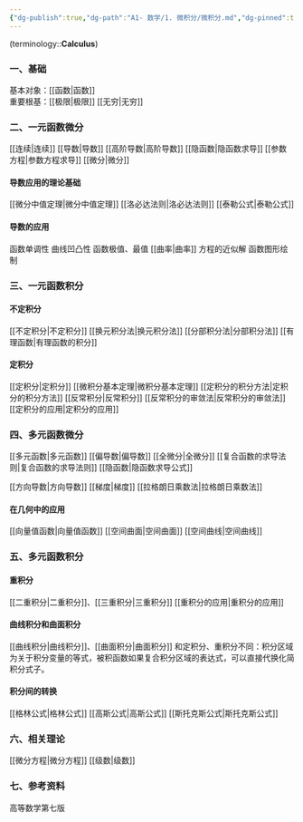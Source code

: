 ```yaml
---
{"dg-publish":true,"dg-path":"A1- 数学/1. 微积分/微积分.md","dg-pinned":true,"tags":["Subject"],"Level":0,"permalink":"/A1- 数学/1. 微积分/微积分/","pinned":true,"dgPassFrontmatter":true,"noteIcon":"","created":"2024-10-17T14:44:34.000+08:00","updated":"2025-08-13T10:38:33.999+08:00"}
---
```



(terminology::**Calculus**)
### 一、基础
基本对象：[[函数\|函数]]   
重要根基：[[极限\|极限]]  [[无穷\|无穷]]  

### 二、一元函数微分
[[连续\|连续]]
[[导数\|导数]]
[[高阶导数\|高阶导数]]
[[隐函数\|隐函数求导]]
[[参数方程\|参数方程求导]]
[[微分\|微分]]

#### 导数应用的理论基础
[[微分中值定理\|微分中值定理]]
[[洛必达法则\|洛必达法则]]
[[泰勒公式\|泰勒公式]]

#### 导数的应用
函数单调性
曲线凹凸性
函数极值、最值
[[曲率\|曲率]]
方程的近似解
函数图形绘制


### 三、一元函数积分
#### 不定积分
[[不定积分\|不定积分]]
[[换元积分法\|换元积分法]]
[[分部积分法\|分部积分法]]
[[有理函数\|有理函数的积分]]

#### 定积分
[[定积分\|定积分]]
[[微积分基本定理\|微积分基本定理]]
[[定积分的积分方法\|定积分的积分方法]]
[[反常积分\|反常积分]]
[[反常积分的审敛法\|反常积分的审敛法]]
[[定积分的应用\|定积分的应用]]

### 四、多元函数微分
[[多元函数\|多元函数]]
[[偏导数\|偏导数]]
[[全微分\|全微分]]
[[复合函数的求导法则\|复合函数的求导法则]]
[[隐函数\|隐函数求导公式]]

[[方向导数\|方向导数]]
[[梯度\|梯度]]
[[拉格朗日乘数法\|拉格朗日乘数法]]

#### 在几何中的应用
[[向量值函数\|向量值函数]]
[[空间曲面\|空间曲面]]
[[空间曲线\|空间曲线]]

### 五、多元函数积分
#### 重积分
[[二重积分\|二重积分]]、[[三重积分\|三重积分]]  [[重积分的应用\|重积分的应用]]
#### 曲线积分和曲面积分
[[曲线积分\|曲线积分]]、[[曲面积分\|曲面积分]]
和定积分、重积分不同：积分区域为关于积分变量的等式，被积函数如果复合积分区域的表达式，可以直接代换化简积分式子。
#### 积分间的转换
[[格林公式\|格林公式]]
[[高斯公式\|高斯公式]]
[[斯托克斯公式\|斯托克斯公式]]
### 六、相关理论
[[微分方程\|微分方程]]
[[级数\|级数]]


### 七、参考资料
高等数学第七版

